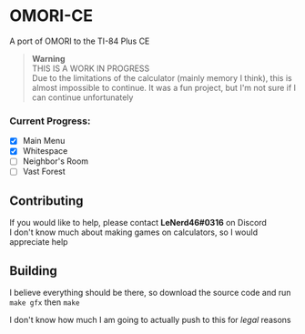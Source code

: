 # OMORI-CE
A port of OMORI to the TI-84 Plus CE

> **Warning** 
<br />THIS IS A WORK IN PROGRESS<br />Due to the limitations of the calculator (mainly memory I think), this is almost impossible to continue. It was a fun project, but I'm not sure if I can continue unfortunately

### Current Progress:
- [x] Main Menu
- [x] Whitespace
- [ ] Neighbor's Room
- [ ] Vast Forest

## Contributing
If you would like to help, please contact **LeNerd46#0316** on Discord
<br />I don't know much about making games on calculators, so I would appreciate help

## Building
I believe everything should be there, so download the source code and run `make gfx` then `make`

I don't know how much I am going to actually push to this for *legal* reasons
